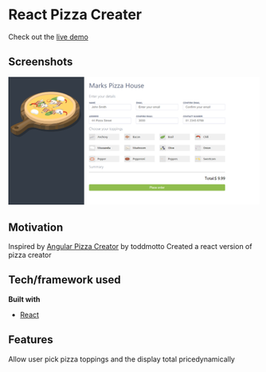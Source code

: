 # React Pizza Creater
Check out the [live demo](http://www.marksama.com.au/)

## Screenshots
![](screenshot.png)

## Motivation
Inspired by [Angular Pizza Creator](https://github.com/toddmotto/angular-pizza-creator) by toddmotto
Created a react version of pizza creator

## Tech/framework used
<b>Built with</b>
- [React](https://github.com/facebook/react)

## Features
Allow user pick pizza toppings and the display total pricedynamically 


